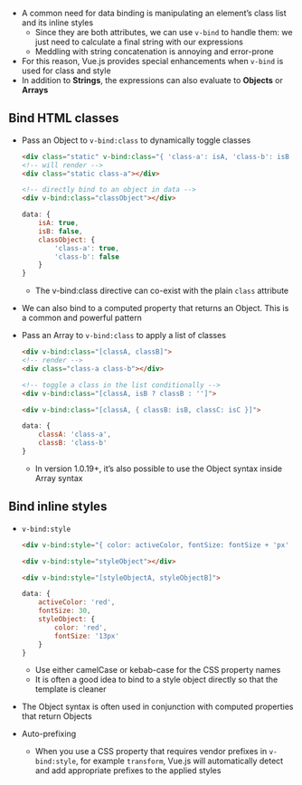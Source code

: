 - A common need for data binding is manipulating an element’s class list and its inline styles
    - Since they are both attributes, we can use `v-bind` to handle them: we just need to calculate a final string with our expressions
    - Meddling with string concatenation is annoying and error-prone
- For this reason, Vue.js provides special enhancements when `v-bind` is used for class and style
- In addition to **Strings**, the expressions can also evaluate to **Objects** or **Arrays**
## Bind HTML classes
- Pass an Object to `v-bind:class` to dynamically toggle classes

    ```html
    <div class="static" v-bind:class="{ 'class-a': isA, 'class-b': isB }"></div>
    <!-- will render -->
    <div class="static class-a"></div>

    <!-- directly bind to an object in data -->
    <div v-bind:class="classObject"></div>
    ```
    
    ```js
    data: {
        isA: true,
        isB: false,
        classObject: {
            'class-a': true,
            'class-b': false
        }
    }
    ```
    
    - The v-bind:class directive can co-exist with the plain `class` attribute
- We can also bind to a computed property that returns an Object. This is a common and powerful pattern
- Pass an Array to `v-bind:class` to apply a list of classes

    ```html
    <div v-bind:class="[classA, classB]">
    <!-- render -->
    <div class="class-a class-b"></div>

    <!-- toggle a class in the list conditionally -->
    <div v-bind:class="[classA, isB ? classB : '']">

    <div v-bind:class="[classA, { classB: isB, classC: isC }]">
    ```
    
    ```js
    data: {
        classA: 'class-a',
        classB: 'class-b'
    }
    ```
    
    - In version 1.0.19+, it’s also possible to use the Object syntax inside Array syntax
## Bind inline styles
- `v-bind:style`

    ```html
    <div v-bind:style="{ color: activeColor, fontSize: fontSize + 'px' }"></div>

    <div v-bind:style="styleObject"></div>

    <div v-bind:style="[styleObjectA, styleObjectB]">
    ```

    ```js
    data: {
        activeColor: 'red',
        fontSize: 30,
        styleObject: {
            color: 'red',
            fontSize: '13px'
        }
    }
    ```

    - Use either camelCase or kebab-case for the CSS property names
    - It is often a good idea to bind to a style object directly so that the template is cleaner
- The Object syntax is often used in conjunction with computed properties that return Objects
- Auto-prefixing
    - When you use a CSS property that requires vendor prefixes in `v-bind:style`, for example `transform`, Vue.js will automatically detect and add appropriate prefixes to the applied styles